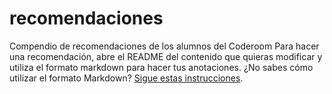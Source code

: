 # recomendaciones
Compendio de recomendaciones de los alumnos del Coderoom
Para hacer una recomendación, abre el README del contenido que quieras modificar y utiliza el formato markdown para hacer tus anotaciones.
¿No sabes cómo utilizar el formato Markdown? [Sigue estas instrucciones](https://spines.me/es/help/markdown/syntax/).
